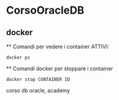 # CorsoOracleDB
## docker

** Comandi per vedere i container ATTIVI:
```
docker ps
```
** Comandi docker per stoppare i container

```
docker stop CONTAINER ID
```

corso db oracle, academy
